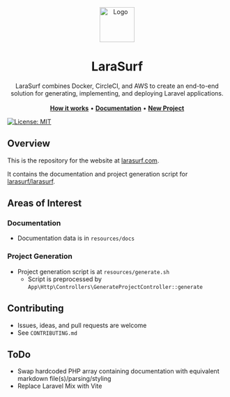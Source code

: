 <div align="center">
  <a href="https://larasurf.com">
    <img src="https://twemoji.maxcdn.com/svg/1f30a.svg" alt="Logo" width="80" height="80">
  </a>
<h1 align="center">LaraSurf</h1>

  <p align="center">
    LaraSurf combines Docker, CircleCI, and AWS to create an end-to-end solution for generating, implementing, and deploying Laravel applications.
    <br />
    <br />
    <a href="https://larasurf.com/how-it-works"><strong>How it works</strong></a>
    &bull;
    <a href="https://larasurf.com/docs"><strong>Documentation</strong></a>
    &bull;
    <a href="https://larasurf.com/new"><strong>New Project</strong></a>
    <br />
  </p>
</div>

[![License: MIT](https://img.shields.io/badge/License-MIT-yellow.svg)](https://opensource.org/licenses/MIT)

## Overview
This is the repository for the website at [larasurf.com](https://larasurf.com).

It contains the documentation and project generation script for [larasurf/larasurf](https://github.com/larasurf/larasurf).

## Areas of Interest
### Documentation
- Documentation data is in `resources/docs`

### Project Generation
- Project generation script is at `resources/generate.sh`
  - Script is preprocessed by `App\Http\Controllers\GenerateProjectController::generate`

## Contributing
- Issues, ideas, and pull requests are welcome
- See `CONTRIBUTING.md`

## ToDo
- Swap hardcoded PHP array containing documentation with equivalent markdown file(s)/parsing/styling
- Replace Laravel Mix with Vite

